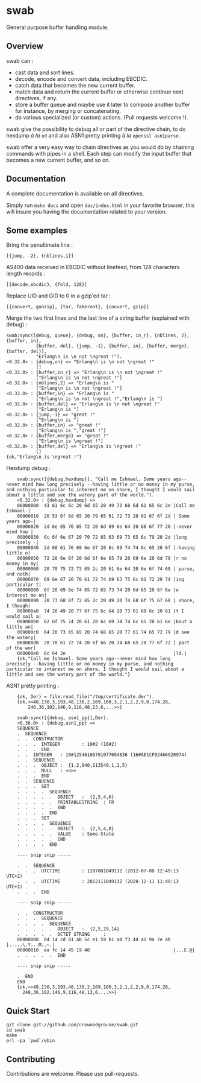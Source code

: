 # swab #

General purpose buffer handling module.

## Overview ##

swab can :

* cast data and sort lines.
* decode, encode and convert data, including EBCDIC. 
* catch data that becomes the new current buffer.
* match data and return the current buffer or otherwise continue next directives, if any.
* store a buffer queue and maybe use it later to compose another buffer for instance, by merging or concatenating.
* do various specialized (or custom) actions. (Pull requests welcome !).

swab give the possibility to debug all or part of the directive chain, to do hexdump *à la* `od` and also ASN1 pretty printing *à la* `openssl asn1parse`. 

swab offer a very easy way to chain directives as you would do by chaining commands with pipes in a shell.
Each step can modify the input buffer that becomes a new current buffer, and so on.

## Documentation ##

A complete documentation is available on all directives.

Simply run `make docs` and open `doc/index.html` in your favorite browser, this will insure you having the documentation related to your version.

## Some examples ##

Bring the penultimate line :

```
[{jump, -2}, {nblines,1}]
```

AS400 data received in EBCDIC without linefeed, from 128 characters length records :

```
[{decode,ebcdic}, {fold, 128}]
```

Replace UID and GID to 0 in a gzip'ed tar :

```
[{convert, gunzip}, {tar, fakeroot}, {convert, gzip}]
```

Merge the two first lines and the last line of a string buffer (explained with debug) :

```
swab:sync([debug, queue}, {debug, on}, {buffer, in_r}, {nblines, 2}, {buffer, in},  
           {buffer, del}, {jump, -1}, {buffer, in}, {buffer, merge}, {buffer, del}],
           "Erlang\n is \n not \ngreat !").
<0.32.0> : {debug,on} => "Erlang\n is \n not \ngreat !"
           []
<0.32.0> : {buffer,in_r} => "Erlang\n is \n not \ngreat !"
           ["Erlang\n is \n not \ngreat !"]
<0.32.0> : {nblines,2} => "Erlang\n is "
           ["Erlang\n is \n not \ngreat !"]
<0.32.0> : {buffer,in} => "Erlang\n is "
           ["Erlang\n is \n not \ngreat !","Erlang\n is "]
<0.32.0> : {buffer,del} => "Erlang\n is \n not \ngreat !"
           ["Erlang\n is "]
<0.32.0> : {jump,-1} => "great !"
           ["Erlang\n is "]
<0.32.0> : {buffer,in} => "great !"
           ["Erlang\n is ","great !"]
<0.32.0> : {buffer,merge} => "great !"
           ["Erlang\n is \ngreat !"]
<0.32.0> : {buffer,del} => "Erlang\n is \ngreat !"
           []
{ok,"Erlang\n is \ngreat !"}
```

Hexdump debug :

```
    swab:sync([{debug,hexdump}], "Call me Ishmael. Some years ago--never mind how long precisely --having little or no money in my purse, and nothing particular to interest me on shore, I thought I would sail about a little and see the watery part of the world.").
    <0.32.0> : {debug,hexdump} => 
    00000000  43 61 6c 6c 20 6d 65 20 49 73 68 6d 61 65 6c 2e |Call me Ishmael.|
    00000010  20 53 6f 6d 65 20 79 65 61 72 73 20 61 67 6f 2d | Some years ago-|
    00000020  2d 6e 65 76 65 72 20 6d 69 6e 64 20 68 6f 77 20 |-never mind how |
    00000030  6c 6f 6e 67 20 70 72 65 63 69 73 65 6c 79 20 2d |long precisely -|
    00000040  2d 68 61 76 69 6e 67 20 6c 69 74 74 6c 65 20 6f |-having little o|
    00000050  72 20 6e 6f 20 6d 6f 6e 65 79 20 69 6e 20 6d 79 |r no money in my|
    00000060  20 70 75 72 73 65 2c 20 61 6e 64 20 6e 6f 74 68 | purse, and noth|
    00000070  69 6e 67 20 70 61 72 74 69 63 75 6c 61 72 20 74 |ing particular t|
    00000080  6f 20 69 6e 74 65 72 65 73 74 20 6d 65 20 6f 6e |o interest me on|
    00000090  20 73 68 6f 72 65 2c 20 49 20 74 68 6f 75 67 68 | shore, I though|
    000000a0  74 20 49 20 77 6f 75 6c 64 20 73 61 69 6c 20 61 |t I would sail a|
    000000b0  62 6f 75 74 20 61 20 6c 69 74 74 6c 65 20 61 6e |bout a little an|
    000000c0  64 20 73 65 65 20 74 68 65 20 77 61 74 65 72 79 |d see the watery|
    000000d0  20 70 61 72 74 20 6f 66 20 74 68 65 20 77 6f 72 | part of the wor|
    000000e0  6c 64 2e                                        |ld.|
    {ok,"Call me Ishmael. Some years ago--never mind how long precisely --having little or no money in my purse, and nothing particular to interest me on shore, I thought I would sail about a little and see the watery part of the world."}
```

ASN1 pretty printing :

```
    {ok, Der} = file:read_file("/tmp/certificate.der").
    {ok,<<48,130,3,193,48,130,2,169,160,3,2,1,2,2,9,0,174,28,
        240,36,102,146,9,116,48,13,6,...>>}

    swab:sync([{debug, asn1_pp}],Der).
    <0.36.0> : {debug,asn1_pp} => 
    SEQUENCE
    .  SEQUENCE
    .  .  CONSTRUCTOR
    .  .  .  INTEGER        : 10#2 (16#2)
    .  .  .  END
    .  .  INTEGER   : 10#12546166701077694836 (16#AE1CF02466920974)
    .  .  SEQUENCE
    .  .  .  OBJECT :  {1,2,840,113549,1,1,5}
    .  .  .  NULL   : <<>>
    .  .  .  END
    .  .  SEQUENCE
    .  .  .  SET
    .  .  .  .  SEQUENCE
    .  .  .  .  .  OBJECT   :  {2,5,4,6}
    .  .  .  .  .  PRINTABLESTRING  : FR
    .  .  .  .  .  END
    .  .  .  .  END
    .  .  .  SET
    .  .  .  .  SEQUENCE
    .  .  .  .  .  OBJECT   :  {2,5,4,8}
    .  .  .  .  .  VALUE    : Some-State
    .  .  .  .  .  END
    .  .  .  .  END

    ---- snip snip -----

    .  .  SEQUENCE
    .  .  .  UTCTIME        : 120708104913Z (2012-07-08 12:49:13 UTC+2)
    .  .  .  UTCTIME        : 281211104913Z (2028-12-11 11:49:13 UTC+2)
    .  .  .  END

    ---- snip snip -----

    .  .  CONSTRUCTOR
    .  .  .  SEQUENCE
    .  .  .  .  SEQUENCE
    .  .  .  .  .  OBJECT   :  {2,5,29,14}
    .  .  .  .  .  OCTET STRING     : 
    00000000  04 14 cd 81 ab 5c e1 59 b1 a4 f3 4d a1 9a 7e ab |.....\.Y...M..~.|
    00000010  ea fc 14 45 19 40                               |...E.@|
    .  .  .  .  .  END

    ---- snip snip -----

    .  END
    END
    {ok,<<48,130,3,193,48,130,2,169,160,3,2,1,2,2,9,0,174,28,
      240,36,102,146,9,116,48,13,6,...>>}
```

## Quick Start ##

```
git clone git://github.com/crownedgrouse/swab.git
cd swab
make
erl -pa `pwd`/ebin
```

## Contributing ##

Contributions are welcome. Please use pull-requests.

